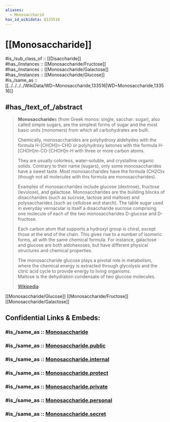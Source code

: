 ```yaml
---
aliases:
  - Monosaccharid
has_id_wikidata: Q133516
---
```


# [[Monosaccharide]] 

#is_/sub_class_of :: [[Disaccharide]]  
#has_/instances :: [[Monosaccharide/Fructose]]  
#has_/instances :: [[Monosaccharide/Galactose]]  
#has_/instances :: [[Monosaccharide/Glucose]]   
#is_/same_as :: [[../../../../WikiData/WD~Monosaccharide,133516|WD~Monosaccharide,133516]] 

## #has_/text_of_/abstract 

> **Monosaccharide**s (from Greek monos: single, sacchar: sugar), also called simple sugars, 
> are the simplest forms of sugar and the most basic units (monomers) 
> from which all carbohydrates are built. 
> 
> Chemically, monosaccharides are polyhydroxy aldehydes with the formula H-[CHOH]n-CHO 
> or polyhydroxy ketones with the formula H-[CHOH]m-CO-[CHOH]n-H 
> with three or more carbon atoms.
>
> They are usually colorless, water-soluble, and crystalline organic solids. 
> Contrary to their name (sugars), only some monosaccharides have a sweet taste. 
> Most monosaccharides have the formula (CH2O)x 
> (though not all molecules with this formula are monosaccharides).
>
> Examples of monosaccharides include glucose (dextrose), fructose (levulose), and galactose. 
> Monosaccharides are the building blocks of disaccharides (such as sucrose, lactose and maltose) 
> and polysaccharides (such as cellulose and starch). 
> The table sugar used in everyday vernacular is itself a disaccharide sucrose 
> comprising one molecule of each of the two monosaccharides D-glucose and D-fructose.
>
> Each carbon atom that supports a hydroxyl group is chiral, except those at the end of the chain. 
> This gives rise to a number of isomeric forms, all with the same chemical formula. 
> For instance, galactose and glucose are both aldohexoses, 
> but have different physical structures and chemical properties.
>
> The monosaccharide glucose plays a pivotal role in metabolism, 
> where the chemical energy is extracted through glycolysis 
> and the citric acid cycle to provide energy to living organisms.  
> Maltose is the dehydration condensate of two glucose molecules.
>
> [Wikipedia](https://en.wikipedia.org/wiki/Monosaccharide)



[[Monosaccharide/Glucose]] 
[[Monosaccharide/Fructose]] 
[[Monosaccharide/Galactose]] 


## Confidential Links & Embeds: 

### #is_/same_as :: [Monosaccharide](Monosaccharide.md) 

### #is_/same_as :: [Monosaccharide.public](/_public/bio/Metabolism/Nutrition/Carbohydrate/Monosaccharide.public.md) 

### #is_/same_as :: [Monosaccharide.internal](/_internal/bio/Metabolism/Nutrition/Carbohydrate/Monosaccharide.internal.md) 

### #is_/same_as :: [Monosaccharide.protect](/_protect/bio/Metabolism/Nutrition/Carbohydrate/Monosaccharide.protect.md) 

### #is_/same_as :: [Monosaccharide.private](/_private/bio/Metabolism/Nutrition/Carbohydrate/Monosaccharide.private.md) 

### #is_/same_as :: [Monosaccharide.personal](/_personal/bio/Metabolism/Nutrition/Carbohydrate/Monosaccharide.personal.md) 

### #is_/same_as :: [Monosaccharide.secret](/_secret/bio/Metabolism/Nutrition/Carbohydrate/Monosaccharide.secret.md)


